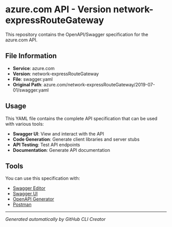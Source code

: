 # azure.com API - Version network-expressRouteGateway

This repository contains the OpenAPI/Swagger specification for the azure.com API.

## File Information

- **Service**: azure.com
- **Version**: network-expressRouteGateway
- **File**: swagger.yaml
- **Original Path**: azure.com/network-expressRouteGateway/2019-07-01/swagger.yaml

## Usage

This YAML file contains the complete API specification that can be used with various tools:

- **Swagger UI**: View and interact with the API
- **Code Generation**: Generate client libraries and server stubs
- **API Testing**: Test API endpoints
- **Documentation**: Generate API documentation

## Tools

You can use this specification with:

- [Swagger Editor](https://editor.swagger.io/)
- [Swagger UI](https://swagger.io/tools/swagger-ui/)
- [OpenAPI Generator](https://openapi-generator.tech/)
- [Postman](https://www.postman.com/)

---

*Generated automatically by GitHub CLI Creator*
